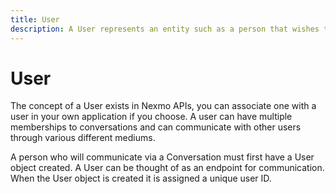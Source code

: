 ```yaml
---
title: User
description: A User represents an entity such as a person that wishes to communicate.
---
```


# User

The concept of a User exists in Nexmo APIs, you can associate one with a user in your own application if you choose. A user can have multiple memberships to conversations and can communicate with other users through various different mediums.

A person who will communicate via a Conversation must first have a User object created. A User can be thought of as an endpoint for communication. When the User object is created it is assigned a unique user ID.

